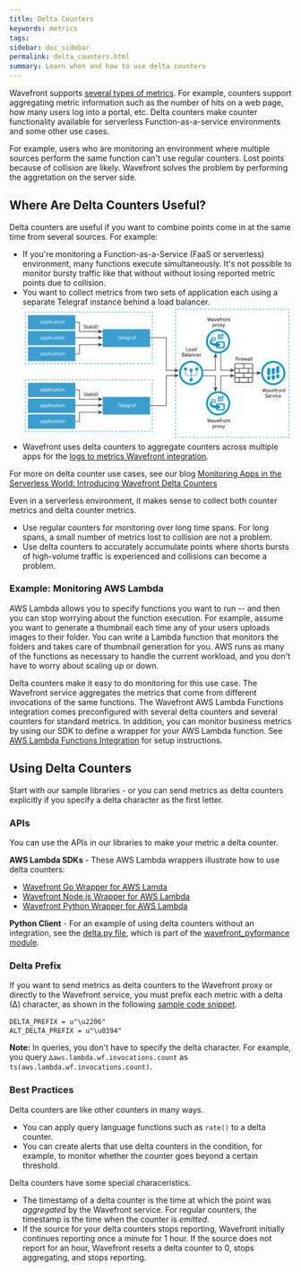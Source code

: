 ```yaml
---
title: Delta Counters
keywords: metrics
tags:
sidebar: doc_sidebar
permalink: delta_counters.html
summary: Learn when and how to use delta counters
---
```

Wavefront supports [several types of metrics](metric_types.html). For example, counters support aggregating metric information such as the number of hits on a web page, how many users log into a portal, etc. Delta counters make counter functionality available for serverless Function-as-a-service environments and some other use cases.

For example, users who are monitoring an environment where multiple sources perform the same function can't use regular counters. Lost points because of collision are likely. Wavefront solves the problem by performing the aggretation on the server side.


## Where Are Delta Counters Useful?

Delta counters are useful if you want to combine points come in at the same time from several sources. For example:

* If you're monitoring a Function-as-a-Service (FaaS or serverless) environment, many functions execute simultaneously. It's not possible to monitor bursty traffic like that without without losing reported metric points due to collision.
* You want to collect metrics from two sets of application each using a separate Telegraf instance behind a load balancer.
![telegraf and delta_counters](images/delta_metrics_telegraph.svg)
* Wavefront uses delta counters to aggregate counters across multiple apps for the [logs to metrics Wavefront integration](integrations_log_data.html).

For more on delta counter use cases, see our blog [Monitoring Apps in the Serverless World: Introducing Wavefront Delta Counters](https://www.wavefront.com/monitoring-apps-in-the-serverless-world-part-2-introducing-wavefront-delta-counters/)


Even in a serverless environment, it makes sense to collect both counter metrics and delta counter metrics.
* Use regular counters for monitoring over long time spans. For long spans, a small number of metrics lost to collision are not a problem.
* Use delta counters to accurately accumulate points where shorts bursts of high-volume traffic is experienced and collisions can become a problem.


### Example: Monitoring AWS Lambda

AWS Lambda allows you to specify functions you want to run -- and then you can stop worrying about the function execution. For example, assume you want to generate a thumbnail each time any of your users uploads images to their folder. You can write a Lambda function that monitors the folders and takes care of thumbnail generation for you. AWS runs as many of the functions as necessary to handle the current workload, and you don't have to worry about scaling up or down.

Delta counters make it easy to do monitoring for this use case. The Wavefront service aggregates the metrics that come from different invocations of the same functions. The Wavefront AWS Lambda Functions integration comes preconfigured with several delta counters and several counters for standard metrics. In addition, you can monitor business metrics by using our SDK to define a wrapper for your AWS Lambda function. See [AWS Lambda Functions Integration](aws-lambda-functions.html) for setup instructions.


## Using Delta Counters
Start with our sample libraries - or you can send metrics as delta counters explicitly if you specify a delta character as the first letter.

### APIs
You can use the APIs in our libraries to make your metric a delta counter.

**AWS Lambda SDKs** - These AWS Lambda wrappers illustrate how to use delta counters:
  - [Wavefront Go Wrapper for AWS Lamda](https://github.com/wavefrontHQ/wavefront-lambda-go)
  - [Wavefront Node.js Wrapper for AWS Lambda](https://github.com/wavefrontHQ/wavefront-lambda-nodejs)
  - [Wavefront Python Wrapper for AWS Lambda](https://github.com/wavefrontHQ/wavefront-lambda-python)

**Python Client** - For an example of using delta counters without an integration, see the [delta.py file](https://github.com/wavefrontHQ/python-client/blob/master/wavefront_pyformance/wavefront_pyformance/delta.py), which is part of the [wavefront_pyformance module](https://github.com/wavefrontHQ/python-client/tree/master/wavefront_pyformance/wavefront_pyformance).

### Delta Prefix

If you want to send metrics as delta counters to the Wavefront proxy or directly to the Wavefront service, you must prefix each metric with a delta (∆) character, as shown in the following [sample code snippet](https://github.com/wavefrontHQ/python-client/blob/master/wavefront_pyformance/wavefront_pyformance/delta.py).

```
DELTA_PREFIX = u"\u2206"
ALT_DELTA_PREFIX = u"\u0394"
```

**Note:** In queries, you don't have to specify the delta character. For example, you query `∆aws.lambda.wf.invocations.count` as `ts(aws.lambda.wf.invocations.count)`.

### Best Practices

Delta counters are like other counters in many ways.
* You can apply query language functions such as `rate()` to a delta counter.
* You can create alerts that use delta counters in the condition, for example, to monitor whether the counter goes beyond a certain threshold.


Delta counters have some special characeristics.
* The timestamp of a delta counter is the time at which the point was *aggregated* by the Wavefront service. For regular counters, the timestamp is the time when the counter is *emitted*.
* If the source for your delta counters stops reporting, Wavefront initially continues reporting once a minute for 1 hour. If the source does not report for an hour, Wavefront resets a delta counter to 0, stops aggregating, and stops reporting.
